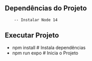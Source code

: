 ## Dependências do Projeto
```
    -- Instalar Node 14
```

## Executar Projeto
- npm install # Instala dependências
- npm run expo # Inicia o Projeto



